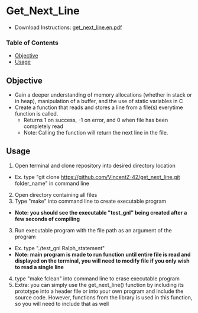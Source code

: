 # Get_Next_Line
* Download Instructions: [get_next_line.en.pdf](https://github.com/VincentZ42/get_next_line/files/4238468/get_next_line.en.pdf)

### Table of Contents
* [Objective](#objective)
* [Usage](#usage)

## Objective
* Gain a deeper understanding of memory allocations (whether in stack or in heap), manipulation of a buffer, and the use of static variables in C
* Create a function that reads and stores a line from a file(s) everytime function is called.
  * Returns 1 on success, -1 on error, and 0 when file has been completely read
  * Note: Calling the function will return the next line in the file. 

## Usage
1. Open terminal and clone repository into desired directory location
 * Ex. type "git clone https://github.com/VincentZ-42/get_next_line.git folder_name" in command line
2. Open directory containing all files
3. Type "make" into command line to create executable program
 * **Note: you should see the executable "test_gnl" being created after a few seconds of compiling**
3. Run executable program with the file path as an argument of the program
 * Ex. type "./test_gnl Ralph_statement"
 * **Note: main program is made to run function until entire file is read and displayed on the terminal, you will need to modify file if you only wish to read a single line**
 4. type "make fclean" into command line to erase executable program
 5. Extra: you can simply use the get_next_line() function by including its prototype into a header file or into your own program and include the source code. However, functions from the library is used in this function, so you will need to include that as well
